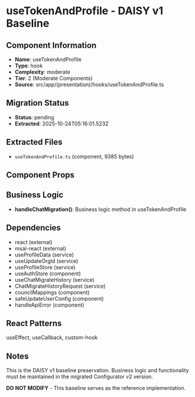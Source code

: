 # useTokenAndProfile - DAISY v1 Baseline

## Component Information

- **Name**: useTokenAndProfile
- **Type**: hook
- **Complexity**: moderate
- **Tier**: 2 (Moderate Components)
- **Source**: src/app/(presentation)/hooks/useTokenAndProfile.ts

## Migration Status

- **Status**: pending
- **Extracted**: 2025-10-24T05:16:01.523Z

## Extracted Files

- `useTokenAndProfile.ts` (component, 9385 bytes)

## Component Props



## Business Logic

- **handleChatMigration()**: Business logic method in useTokenAndProfile

## Dependencies

- react (external)
- msal-react (external)
- useProfileData (service)
- useUpdateOrgId (service)
- useProfileStore (service)
- useAuthStore (component)
- useChatMigrateHistory (service)
- ChatMigrateHistoryRequest (service)
- councilMappings (component)
- safeUpdateUserConfig (component)
- handleApiError (component)

## React Patterns

useEffect, useCallback, custom-hook

## Notes

This is the DAISY v1 baseline preservation. Business logic and functionality
must be maintained in the migrated Configurator v2 version.

**DO NOT MODIFY** - This baseline serves as the reference implementation.
